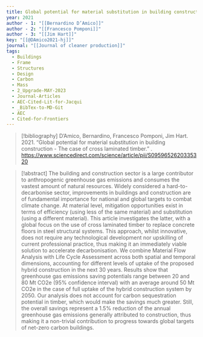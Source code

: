 ```yaml
---
title: Global potential for material substitution in building construction -  The case of cross laminated timber
year: 2021
author - 1: "[[Bernardino D’Amico]]"
author - 2: "[[Francesco Pomponi]]"
author - 3: "[[Jim Hart]]"
key: "[[@DAmico2021-hj]]"
journal: "[[Journal of cleaner production]]"
tags:
  - Buildings
  - Frame
  - Structures
  - Design
  - Carbon
  - Mass
  - 2_Upgrade-MAY-2023
  - Journal-Articles
  - AEC-Cited-Lit-for-Jacqui
  - _BibTex-to-MD-Git
  - AEC
  - Cited-for-Frontiers
---
```


> [!bibliography]
> D’Amico, Bernardino, Francesco Pomponi, Jim Hart. 2021. “Global potential for material substitution in building construction -  The case of cross laminated timber.” . https://www.sciencedirect.com/science/article/pii/S0959652620335320

> [!abstract]
> The building and construction sector is a large contributor to anthropogenic greenhouse gas emissions and consumes the vastest amount of natural resources. Widely considered a hard-to-decarbonise sector, improvements in buildings and construction are of fundamental importance for national and global targets to combat climate change. At material level, mitigation opportunities exist in terms of efficiency (using less of the same material) and substitution (using a different material). This article investigates the latter, with a global focus on the use of cross laminated timber to replace concrete floors in steel structural systems. This approach, whilst innovative, does not require any technological development nor upskilling of current professional practice, thus making it an immediately viable solution to accelerate decarbonisation. We combine Material Flow Analysis with Life Cycle Assessment across both spatial and temporal dimensions, accounting for different levels of uptake of the proposed hybrid construction in the next 30 years. Results show that greenhouse gas emissions saving potentials range between 20 and 80 Mt CO2e (95\% confidence interval) with an average around 50 Mt CO2e in the case of full uptake of the hybrid construction system by 2050. Our analysis does not account for carbon sequestration potential in timber, which would make the savings much greater. Still, the overall savings represent a 1.5\% reduction of the annual greenhouse gas emissions generally attributed to construction, thus making it a non-trivial contribution to progress towards global targets of net-zero carbon buildings.